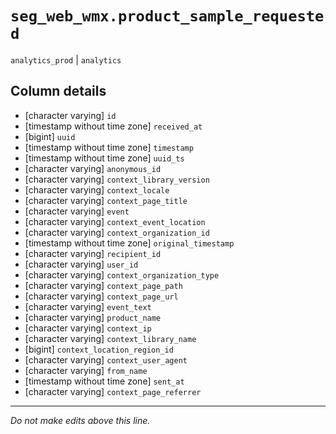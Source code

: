# `seg_web_wmx.product_sample_requested`
`analytics_prod` | `analytics`

## Column details
* [character varying] `id`
* [timestamp without time zone] `received_at`
* [bigint]    `uuid`
* [timestamp without time zone] `timestamp`
* [timestamp without time zone] `uuid_ts`
* [character varying] `anonymous_id`
* [character varying] `context_library_version`
* [character varying] `context_locale`
* [character varying] `context_page_title`
* [character varying] `event`
* [character varying] `context_event_location`
* [character varying] `context_organization_id`
* [timestamp without time zone] `original_timestamp`
* [character varying] `recipient_id`
* [character varying] `user_id`
* [character varying] `context_organization_type`
* [character varying] `context_page_path`
* [character varying] `context_page_url`
* [character varying] `event_text`
* [character varying] `product_name`
* [character varying] `context_ip`
* [character varying] `context_library_name`
* [bigint]    `context_location_region_id`
* [character varying] `context_user_agent`
* [character varying] `from_name`
* [timestamp without time zone] `sent_at`
* [character varying] `context_page_referrer`

-------------------------------------------------------------------------------
*Do not make edits above this line.*
